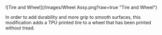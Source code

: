  ![Tire and Wheel](/Images/Wheel Assy.png?raw=true "Tire and Wheel")
 <p>
In order to add durability and more grip to smooth surfaces, this modification adds a TPU printed tire to a wheel that has been printed without tread.
 </p>
 
